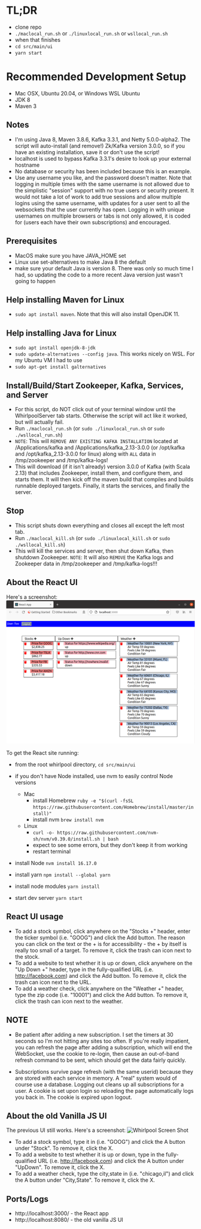 # TL;DR
- clone repo
- `./maclocal_run.sh` or `./linuxlocal_run.sh` or `wsllocal_run.sh`
- when that finishes
- `cd src/main/ui`
- `yarn start`

# Recommended Development Setup
- Mac OSX, Ubuntu 20.04, or Windows WSL Ubuntu
- JDK 8
- Maven 3

## Notes
- I'm using Java 8, Maven 3.8.6, Kafka 3.3.1, and Netty 5.0.0-alpha2. The script will auto-install (and remove!) Zk/Kafka version 3.0.0, so if you have an existing installation, save it or don't use the script!
- localhost is used to bypass Kafka 3.3.1's desire to look up your external hostname
- No database or security has been included because this is an example.
- Use any username you like, and the password doesn't matter. Note that logging in multiple times with the same username is not allowed due to the simplistic "session" support with no true users or security present.
It would not take a lot of work to add true sessions and allow multiple logins using the same username, with updates for a user sent to all the websockets that the user currently has open.
Logging in with unique usernames on multiple browsers or tabs is not only allowed, it is coded for (users each have their own subscriptions) and encouraged.

## Prerequisites
- MacOS make sure you have JAVA_HOME set
- Linux use set-alternatives to make Java 8 the default
- make sure your default Java is version 8. There was only so much time I had, so updating the code to a more recent Java version just wasn't going to happen

## Help installing Maven for Linux
- `sudo apt install maven`. Note that this will also install OpenJDK 11.

## Help installing Java for Linux
- `sudo apt install openjdk-8-jdk`
- `sudo update-alternatives --config java`. This works nicely on WSL. For my Ubuntu VM I had to use
- `sudo apt-get install galternatives`

## Install/Build/Start Zookeeper, Kafka, Services, and Server
- For this script, do NOT click out of your terminal window until the WhirlpoolServer tab starts. Otherwise the script will act like it worked, but will actually fail.
- Run `./maclocal_run.sh` (or `sudo ./linuxlocal_run.sh` or `sudo ./wsllocal_run.sh`)
- `NOTE`: This will `REMOVE ANY EXISTING KAFKA INSTALLATION` located at /Applications/kafka and /Applications/kafka_2.13-3.0.0 (or /opt/kafka and /opt/kafka_2.13-3.0.0 for linux)
along with `ALL` data in /tmp/zookeeper and /tmp/kafka-logs!
- This will download (if it isn't already) version 3.0.0 of Kafka (with Scala 2.13) that includes Zookeeper, install them, and configure them, and starts them. It will then kick off the maven build that compiles
and builds runnable deployed targets. Finally, it starts the services, and finally the server.

## Stop
- This script shuts down everything and closes all except the left most tab.
- Run `./maclocal_kill.sh` (or `sudo ./linuxlocal_kill.sh` or `sudo ./wsllocal_kill.sh`)
- This will kill the services and server, then shut down Kafka, then shutdown Zookeeper. `NOTE`: It will also `REMOVE` the Kafka logs and Zookeeper data in /tmp/zookeeper and /tmp/kafka-logs!!!

## About the React UI
Here's a screenshot:
![Whirlpool Screen Shot](https://github.com/jwboardman/whirlpool/blob/master/whirlpool_react_ui.png?raw=true "Whirlpool")

To get the React site running:
- from the root whirlpool directory, `cd src/main/ui`
- if you don't have Node installed, use nvm to easily control Node versions
  - Mac
    - install Homebrew `ruby -e "$(curl -fsSL https://raw.githubusercontent.com/Homebrew/install/master/install)"`
    - install nvm `brew install nvm`
  - Linux
    - `curl -o- https://raw.githubusercontent.com/nvm-sh/nvm/v0.39.0/install.sh | bash`
    - expect to see some errors, but they don't keep it from working
    - restart terminal

- install Node `nvm install 16.17.0`
- install yarn `npm install --global yarn`
- install node modules `yarn install`
- start dev server `yarn start`

## React UI usage
- To add a stock symbol, click anywhere on the "Stocks +" header, enter the ticker symbol (i.e. "GOOG") and click the Add button. The reason you can click on the text or the + is for accessibility - the + by itself is really too small of a target. To remove it, click the trash can icon next to the stock.
- To add a website to test whether it is up or down, click anywhere on the "Up Down +" header, type in the fully-qualified URL (i.e. http://facebook.com) and click the Add button. To remove it, click the trash can icon next to the URL.
- To add a weather check, click anywhere on the "Weather +" header, type the zip code (i.e. "10001") and click the Add button. To remove it, click the trash can icon next to the weather.

## NOTE
- Be patient after adding a new subscription. I set the timers at 30 seconds so I'm not hitting any sites too often. If you're really impatient, you can refresh the page after adding a subscription, which will end the WebSocket, use the cookie to re-login, then cause an out-of-band refresh command to be sent, which should get the data fairly quickly.

- Subscriptions survive page refresh (with the same userid) because they are stored with each service in memory. A "real" system would of course use a database. Logging out cleans up all subscriptions for a user. A cookie is set upon login so reloading the page automatically logs you back in. The cookie is expired upon logout.

## About the old Vanilla JS UI
The previous UI still works. Here's a screenshot:
![Whirlpool Screen Shot](https://github.com/jwboardman/whirlpool/blob/master/whirlpool.png?raw=true "Whirlpool")

- To add a stock symbol, type it in (i.e. "GOOG") and click the A button under "Stock". To remove it, click the X.
- To add a website to test whether it is up or down, type in the fully-qualified URL (i.e. http://facebook.com) and click the A button under "UpDown". To remove it, click the X.
- To add a weather check, type the city,state in (i.e. "chicago,il") and click the A button under "City,State". To remove it, click the X.

## Ports/Logs
- http://localhost:3000/ - the React app
- http://localhost:8080/ - the old vanilla JS UI
